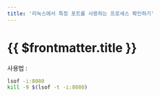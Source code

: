 ```yaml
---
title: '리눅스에서 특정 포트를 사용하는 프로세스 확인하기'
---
```


# {{ $frontmatter.title }}


사용법 :

```bash
lsof -i:8080
kill -9 $(lsof -t -i:8080)
```
